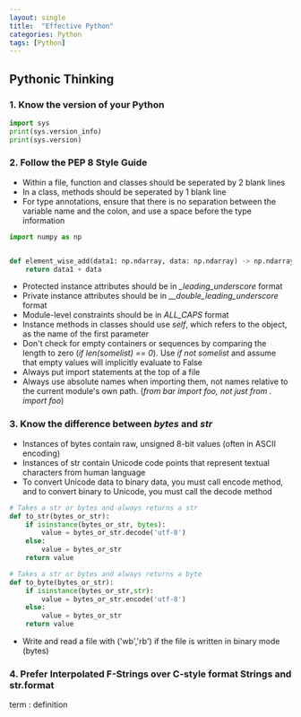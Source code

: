 ```yaml
---
layout: single
title:  "Effective Python"
categories: Python
tags: [Python]
---
```

## Pythonic Thinking

### 1. Know the version of your Python
```python
import sys
print(sys.version_info)
print(sys.version)
```


### 2. Follow the PEP 8 Style Guide

- Within a file, function and classes should be seperated by 2 blank lines
- In a class, methods should be seperated by 1 blank line
- For type annotations, ensure that there is no separation between the variable name and the colon, and use a space before the type information

```python
import numpy as np


def element_wise_add(data1: np.ndarray, data: np.ndarray) -> np.ndarray:
    return data1 + data
```

- Protected instance attributes should be in *_leading_underscore* format
- Private instance attributes should be in *__double_leading_underscore* format
- Module-level constraints should be in *ALL_CAPS* format
- Instance methods in classes should use *self*, which refers to the object, as the name of the first parameter
- Don't check for empty containers or sequences by comparing the length to zero (*if len(somelist) == 0*). Use *if not somelist* and assume that empty values will implicitly evaluate to False
- Always put import statements at the top of a file
- Always use absolute names when importing them, not names relative to the current module's own path. (*from bar import foo, not just from . import foo*)


### 3. Know the difference between *bytes* and *str*
- Instances of bytes contain raw, unsigned 8-bit values (often in ASCII encoding)
- Instances of str contain Unicode code points that represent textual characters from human language
- To convert Unicode data to binary data, you must call encode method, and to convert binary to Unicode, you must call the decode method

```python
# Takes a str or bytes and always returns a str
def to_str(bytes_or_str):
    if isinstance(bytes_or_str, bytes):
        value = bytes_or_str.decode('utf-8')
    else:
        value = bytes_or_str
    return value

# Takes a str or bytes and always returns a byte
def to_byte(bytes_or_str):
    if isinstance(bytes_or_str,str):
        value = bytes_or_str.encode('utf-8')
    else:
        value = bytes_or_str
    return value
```

- Write and read a file with ('wb','rb') if the file is written in binary mode (bytes)

### 4. Prefer Interpolated F-Strings over C-style format Strings and str.format



term
: definition